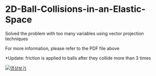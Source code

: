 # 2D-Ball-Collisions-in-an-Elastic-Space

Solved the problem with too many variables using vector projection techniques

For more information, please refer to the PDF file above

*Update: friction is applied to balls after they collide more than 3 times

[![영상보기](https://img.youtube.com/vi/jaGs38gw6WE/0.jpg)](https://www.youtube.com/watch?v=jaGs38gw6WE)
